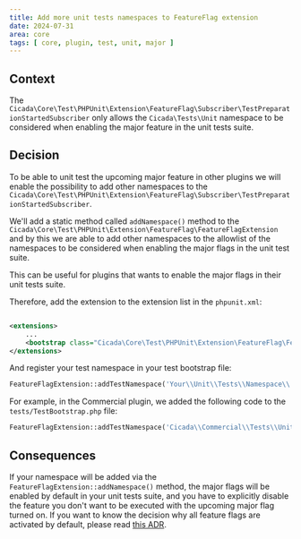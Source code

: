 ```yaml
---
title: Add more unit tests namespaces to FeatureFlag extension
date: 2024-07-31
area: core
tags: [ core, plugin, test, unit, major ]
---
```


## Context

The `Cicada\Core\Test\PHPUnit\Extension\FeatureFlag\Subscriber\TestPreparationStartedSubscriber` only allows
the `Cicada\Tests\Unit` namespace to be considered when enabling the major feature in the unit tests suite.

## Decision

To be able to unit test the upcoming major feature in other plugins we will enable the possibility to add other
namespaces to
the `Cicada\Core\Test\PHPUnit\Extension\FeatureFlag\Subscriber\TestPreparationStartedSubscriber`.

We'll add a static method called `addNamespace()` method to the
`Cicada\Core\Test\PHPUnit\Extension\FeatureFlag\FeatureFlagExtension` and by this we are able to add other namespaces
to the allowlist of the namespaces to be considered when enabling the major flags in the unit test suite.

This can be useful for plugins that wants to enable the major flags in their unit tests suite.

Therefore, add the extension to the extension list in the `phpunit.xml`:

```xml

<extensions>
    ...
    <bootstrap class="Cicada\Core\Test\PHPUnit\Extension\FeatureFlag\FeatureFlagExtension"/>
</extensions>
```

And register your test namespace in your test bootstrap file:

```php
FeatureFlagExtension::addTestNamespace('Your\\Unit\\Tests\\Namespace\\');
```

For example, in the Commercial plugin, we added the following code to the `tests/TestBootstrap.php` file:

```php
FeatureFlagExtension::addTestNamespace('Cicada\\Commercial\\Tests\\Unit\\');
```

## Consequences

If your namespace will be added via the `FeatureFlagExtension::addNamespace()` method, the major flags will be enabled
by default in your unit tests suite, and you have to explicitly disable the feature you don't want to be executed with
the upcoming major flag turned on. If you want to know the decision why all feature flags are activated by default,
please read [this ADR](https://github.com/cicada/cicada/blob/trunk/adr/2022-10-20-deprecation-handling-during-phpunit-test-execution.md#L15-L14). 
